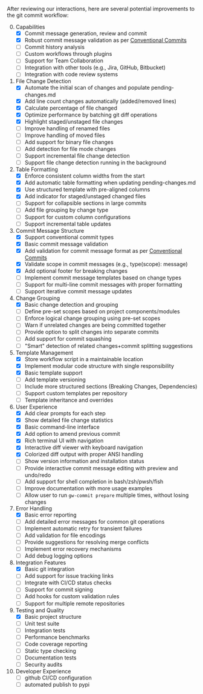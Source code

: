 After reviewing our interactions, here are several potential improvements to the git commit workflow:


0. Capabilities
    - [x] Commit message generation, review and commit
    - [x] Robust commit message validation as per [Conventional Commits](https://www.conventionalcommits.org/en/v1.0.0-beta.2/)
    - [ ] Commit history analysis
    - [ ] Custom workflows through plugins
    - [ ] Support for Team Collaboration
    - [ ] Integration with other tools (e.g., Jira, GitHub, Bitbucket)
    - [ ] Integration with code review systems
1. File Change Detection
    - [x] Automate the initial scan of changes and populate pending-changes.md
    - [x] Add line count changes automatically (added/removed lines)
    - [x] Calculate percentage of file changed
    - [x] Optimize performance by batching git diff operations
    - [x] Highlight staged/unstaged file changes
    - [ ] Improve handling of renamed files
    - [ ] Improve handling of moved files
    - [ ] Add support for binary file changes
    - [ ] Add detection for file mode changes
    - [ ] Support incremental file change detection
    - [ ] Support file change detection running in the background
2. Table Formatting
    - [x] Enforce consistent column widths from the start
    - [x] Add automatic table formatting when updating pending-changes.md
    - [x] Use structured template with pre-aligned columns
    - [x] Add indicator for staged/unstaged changed files
    - [ ] Support for collapsible sections in large commits
    - [ ] Add file grouping by change type
    - [ ] Support for custom column configurations
    - [ ] Support incremental table updates
3. Commit Message Structure
    - [x] Support conventional commit types
    - [x] Basic commit message validation
    - [x] Add validation for commit message format as per [Conventional Commits](https://www.conventionalcommits.org/en/v1.0.0-beta.2/)
    - [x] Validate scope in commit messages (e.g., type(scope): message)
    - [x] Add optional footer for breaking changes
    - [ ] Implement commit message templates based on change types
    - [ ] Support for multi-line commit messages with proper formatting
    - [ ] Support iterative commit message updates
4. Change Grouping
    - [x] Basic change detection and grouping
    - [ ] Define pre-set scopes based on project components/modules
    - [ ] Enforce logical change grouping using pre-set scopes
    - [ ] Warn if unrelated changes are being committed together
    - [ ] Provide option to split changes into separate commits
    - [ ] Add support for commit squashing
    - [ ] "Smart" detection of related changes+commit splitting suggestions
5. Template Management
    - [x] Store workflow script in a maintainable location
    - [x] Implement modular code structure with single responsibility
    - [x] Basic template support
    - [ ] Add template versioning
    - [ ] Include more structured sections (Breaking Changes, Dependencies)
    - [ ] Support custom templates per repository
    - [ ] Template inheritance and overrides
6. User Experience
    - [x] Add clear prompts for each step
    - [x] Show detailed file change statistics
    - [x] Basic command-line interface
    - [x] Add option to amend previous commit
    - [x] Rich terminal UI with navigation
    - [x] Interactive diff viewer with keyboard navigation
    - [x] Colorized diff output with proper ANSI handling
    - [ ] Show version information and installation status
    - [ ] Provide interactive commit message editing with preview and undo/redo
    - [ ] Add support for shell completion in bash/zsh/pwsh/fish
    - [ ] Improve documentation with more usage examples
    - [ ] Allow user to run `gw-commit prepare` multiple times, without losing changes
7. Error Handling
    - [x] Basic error reporting
    - [ ] Add detailed error messages for common git operations
    - [ ] Implement automatic retry for transient failures
    - [ ] Add validation for file encodings
    - [ ] Provide suggestions for resolving merge conflicts
    - [ ] Implement error recovery mechanisms
    - [ ] Add debug logging options
8. Integration Features
    - [x] Basic git integration
    - [ ] Add support for issue tracking links
    - [ ] Integrate with CI/CD status checks
    - [ ] Support for commit signing
    - [ ] Add hooks for custom validation rules
    - [ ] Support for multiple remote repositories
9. Testing and Quality
    - [x] Basic project structure
    - [ ] Unit test suite
    - [ ] Integration tests
    - [ ] Performance benchmarks
    - [ ] Code coverage reporting
    - [ ] Static type checking
    - [ ] Documentation tests
    - [ ] Security audits
10. Developer Experience
    - [ ] github CI/CD configuration
    - [ ] automated publish to pypi
